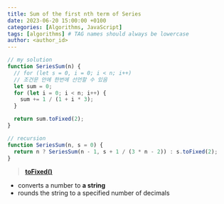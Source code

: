 ```yaml
---
title: Sum of the first nth term of Series
date: 2023-06-20 15:00:00 +0100
categories: [Algorithms, JavaScript]
tags: [algorithms] # TAG names should always be lowercase
author: <author_id>
---
```


```javascript
// my solution
function SeriesSum(n) {
  // for (let s = 0, i = 0; i < n; i++)
  // 조건문 안에 한번에 선언할 수 있음
  let sum = 0;
  for (let i = 0; i < n; i++) {
    sum += 1 / (1 + i * 3);
  }

  return sum.toFixed(2);
}

// recursion
function SeriesSum(n, s = 0) {
  return n ? SeriesSum(n - 1, s + 1 / (3 * n - 2)) : s.toFixed(2);
}
```

> **[toFixed()](https://www.w3schools.com/jsref/jsref_tofixed.asp)**

- converts a number to **a string**
- rounds the string to a specified number of decimals
